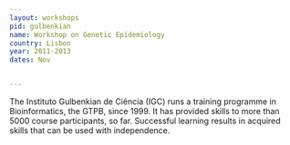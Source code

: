```yaml
---
layout: workshops
pid: gulbenkian
name: Workshop on Genetic Epidemiology 
country: Lisbon
year: 2011-2013
dates: Nov


---
```


The Instituto Gulbenkian de Ciência (IGC) runs a training programme in Bioinformatics, the GTPB, since 1999. It has provided skills to more than 5000 course participants, so far. Successful learning results in acquired skills that can be used with independence.

